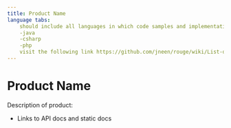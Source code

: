 ```yaml
---
title: Product Name
language tabs: 
    should include all languages in which code samples and implementation were written in the format below
    -java
    -csharp
    -php
    visit the following link https://github.com/jneen/rouge/wiki/List-of-supported-languages-and-lexers for supported laguages
---
```


# Product Name

  Description of product:

- Links to API docs and static docs 
